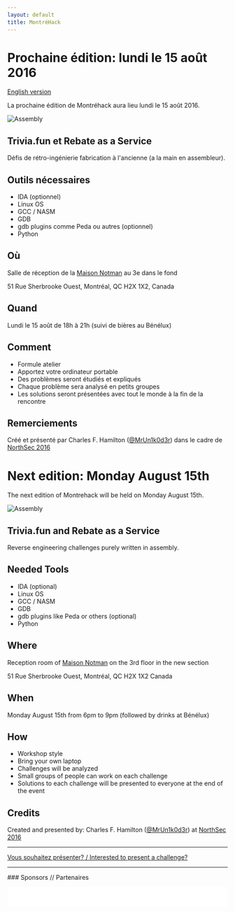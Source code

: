 ```yaml
---
layout: default
title: MontréHack
---
```


# Prochaine édition: lundi le 15 août 2016
[English version](#english)

La prochaine édition de Montréhack aura lieu lundi le 15 août 2016.

![Assembly](http://i.gifntext.com/115072-assembly.gif)

## Trivia.fun et Rebate as a Service

Défis de rétro-ingénierie fabrication à l'ancienne (a la main en assembleur).

## Outils nécessaires

* IDA (optionnel)
* Linux OS
* GCC / NASM
* GDB
* gdb plugins comme Peda ou autres (optionnel)
* Python

## Où

Salle de réception de la [Maison Notman](http://notman.org/) au 3e dans le fond

51 Rue Sherbrooke Ouest, Montréal, QC H2X 1X2, Canada

## Quand

Lundi le 15 août de 18h à 21h (suivi de bières au Bénélux)

## Comment

* Formule atelier
* Apportez votre ordinateur portable
* Des problèmes seront étudiés et expliqués
* Chaque problème sera analysé en petits groupes
* Les solutions seront présentées avec tout le monde à la fin de la rencontre

## Remerciements

Créé et présenté par Charles F. Hamilton ([@MrUn1k0d3r](https://twitter.com/MrUn1k0d3r)) dans le cadre de [NorthSec 2016](https://nsec.io)

<a id="english"></a>

# Next edition: Monday August 15th

The next edition of Montrehack will be held on Monday August 15th.

![Assembly](http://i.gifntext.com/115072-assembly.gif)

## Trivia.fun and Rebate as a Service

Reverse engineering challenges purely written in assembly.

## Needed Tools

* IDA (optional)
* Linux OS
* GCC / NASM
* GDB
* gdb plugins like Peda or others (optional)
* Python

## Where

Reception room of [Maison Notman](http://notman.org/) on the 3rd floor in the new section

51 Rue Sherbrooke Ouest, Montréal, QC H2X 1X2 Canada

## When

Monday August 15th from 6pm to 9pm (followed by drinks at Bénélux)

## How

* Workshop style
* Bring your own laptop
* Challenges will be analyzed
* Small groups of people can work on each challenge
* Solutions to each challenge will be presented to everyone at the end of the event

## Credits

Created and presented by: Charles F. Hamilton ([@MrUn1k0d3r](https://twitter.com/MrUn1k0d3r)) at [NorthSec 2016](https://nsec.io)

<hr/>

[Vous souhaitez présenter? / Interested to present a challenge?](https://github.com/montrehack/montrehack.github.com/wiki/Present-at-Montrehack)

<hr/>
### Sponsors // Partenaires

[![Brasserie Benelux](/images/benelux.png)](http://brasseriebenelux.com/)
